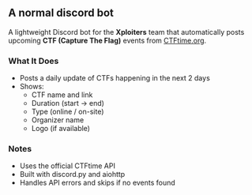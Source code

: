 ## A normal discord bot

A lightweight Discord bot for the **Xploiters** team that automatically posts upcoming **CTF (Capture The Flag)** events from [CTFtime.org](https://ctftime.org).

### What It Does

- Posts a daily update of CTFs happening in the next 2 days  
- Shows:
  - CTF name and link  
  - Duration (start → end)  
  - Type (online / on-site)  
  - Organizer name  
  - Logo (if available)

###  Notes
- Uses the official CTFtime API
- Built with discord.py and aiohttp
- Handles API errors and skips if no events found
